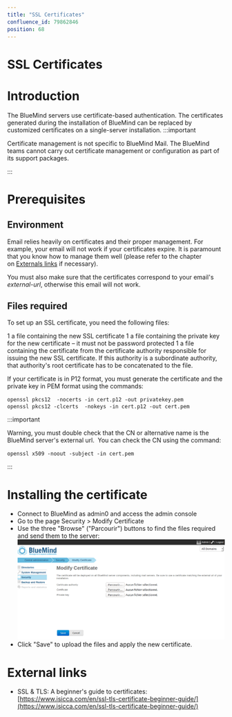 ```yaml
---
title: "SSL Certificates"
confluence_id: 79862846
position: 68
---
```

# SSL Certificates


# Introduction

The BlueMind servers use certificate-based authentication. The certificates generated during the installation of BlueMind can be replaced by customized certificates on a single-server installation.
:::important

Certificate management is not specific to BlueMind Mail. The BlueMind teams cannot carry out certificate management or configuration as part of its support packages.

:::


# Prerequisites

## Environment

Email relies heavily on certificates and their proper management. For example, your email will not work if your certificates expire.
It is paramount that you know how to manage them well (please refer to the chapter on [Externals links](#SSLCertificates-externallinks) if necessary).

You must also make sure that the certificates correspond to your email's *external-url*, otherwise this email will not work.

## Files required

To set up an SSL certificate, you need the following files:

1 a file containing the new SSL certificate
1 a file containing the private key for the new certificate – it must not be password protected
1 a file containing the certificate from the certificate authority responsible for issuing the new SSL certificate. If this authority is a subordinate authority, that authority's root certificate has to be concatenated to the file. 


If your certificate is in P12 format, you must generate the certificate and the private key in PEM format using the commands:


```
openssl pkcs12  -nocerts -in cert.p12 -out privatekey.pem
openssl pkcs12 -clcerts  -nokeys -in cert.p12 -out cert.pem 
```

:::important

Warning, you must double check that the CN or alternative name is the BlueMind server's external url.  You can check the CN using the command:


```
openssl x509 -noout -subject -in cert.pem
```


:::

# Installing the certificate

- Connect to BlueMind as admin0 and access the admin console 
- Go to the page Security > Modify Certificate
- Use the three "Browse" ("Parcourir") buttons to find the files required and send them to the server:[![](../../../attachments/79862846/79862853.png)](../../../attachments/79862846/79862853.png)
- Click "Save" to upload the files and apply the new certificate.


# External links

- SSL & TLS: A beginner's guide to certificates: [https://www.isicca.com/en/ssl-tls-certificate-beginner-guide/](https://www.isicca.com/en/ssl-tls-certificate-beginner-guide/)


